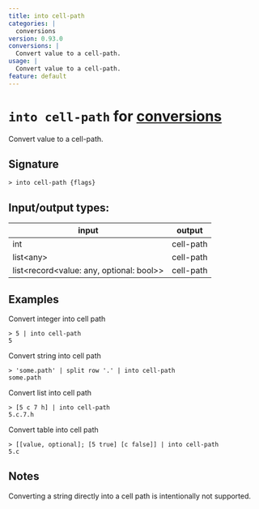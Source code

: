 ```yaml
---
title: into cell-path
categories: |
  conversions
version: 0.93.0
conversions: |
  Convert value to a cell-path.
usage: |
  Convert value to a cell-path.
feature: default
---
```

<!-- This file is automatically generated. Please edit the command in https://github.com/nushell/nushell instead. -->

# `into cell-path` for [conversions](/commands/categories/conversions.md)

<div class='command-title'>Convert value to a cell-path.</div>

## Signature

```> into cell-path {flags} ```


## Input/output types:

| input                                    | output    |
| ---------------------------------------- | --------- |
| int                                      | cell-path |
| list\<any\>                                | cell-path |
| list\<record\<value: any, optional: bool\>\> | cell-path |
## Examples

Convert integer into cell path
```nu
> 5 | into cell-path
5
```

Convert string into cell path
```nu
> 'some.path' | split row '.' | into cell-path
some.path
```

Convert list into cell path
```nu
> [5 c 7 h] | into cell-path
5.c.7.h
```

Convert table into cell path
```nu
> [[value, optional]; [5 true] [c false]] | into cell-path
5.c
```

## Notes
Converting a string directly into a cell path is intentionally not supported.